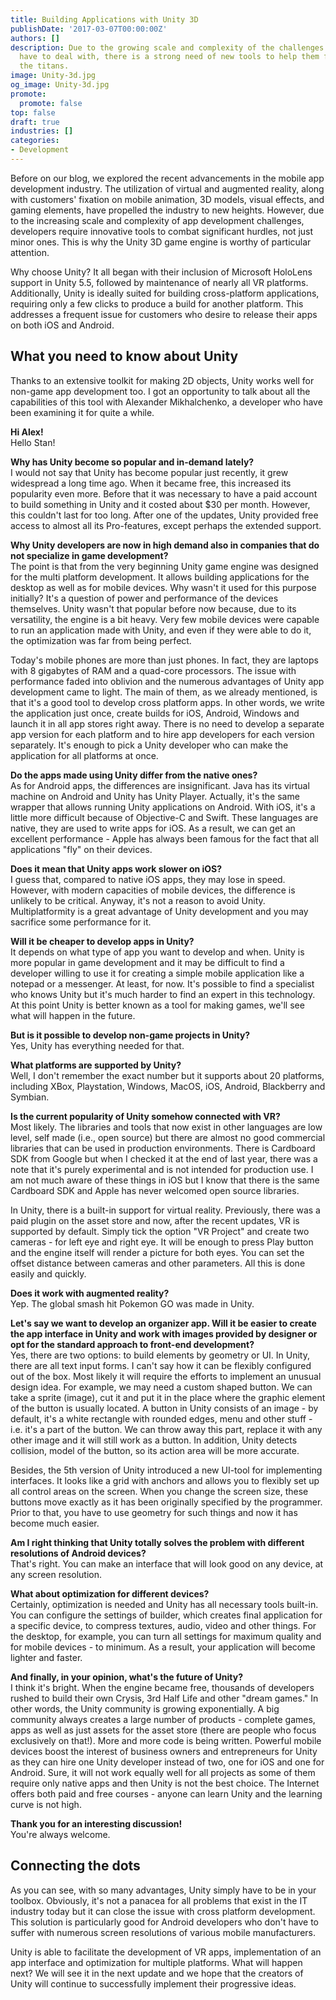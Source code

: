 ```yaml
---
title: Building Applications with Unity 3D
publishDate: '2017-03-07T00:00:00Z'
authors: []
description: Due to the growing scale and complexity of the challenges that app developers
  have to deal with, there is a strong need of new tools to help them fight against
  the titans.
image: Unity-3d.jpg
og_image: Unity-3d.jpg
promote:
  promote: false
top: false
draft: true
industries: []
categories:
- Development
---
```

<script type="application/ld+json">
{
 "@context": "https://schema.org",
 "@type": "Article",
 "author": "Anadea",
 "name": "Unity 3D Gets a Second Wind"
}
</script>

Before on our blog, we explored the recent advancements in the mobile app development industry. The utilization of virtual and augmented reality, along with customers' fixation on mobile animation, 3D models, visual effects, and gaming elements, have propelled the industry to new heights. However, due to the increasing scale and complexity of app development challenges, developers require innovative tools to combat significant hurdles, not just minor ones. This is why the Unity 3D game engine is worthy of particular attention.

Why choose Unity? It all began with their inclusion of Microsoft HoloLens support in Unity 5.5, followed by maintenance of nearly all VR platforms. Additionally, Unity is ideally suited for building cross-platform applications, requiring only a few clicks to produce a build for another platform. This addresses a frequent issue for customers who desire to release their apps on both iOS and Android.

## What you need to know about Unity

Thanks to an extensive toolkit for making 2D objects, Unity works well for non-game app development too. I got an opportunity to talk about all the capabilities of this tool with Alexander Mikhalchenko, a developer who have been examining it for quite a while.

**Hi Alex!**<br>
Hello Stan!

**Why has Unity become so popular and in-demand lately?**<br>
I would not say that Unity has become popular just recently, it grew widespread a long time ago. When it became free, this increased its popularity even more. Before that it was necessary to have a paid account to build something in Unity and it costed about $30 per month. However, this couldn't last for too long. After one of the updates, Unity provided free access to almost all its Pro-features, except perhaps the extended support.

**Why Unity developers are now in high demand also in companies that do not specialize in game development?**<br>
The point is that from the very beginning Unity game engine was designed for the multi platform development. It allows building applications for the desktop as well as for mobile devices. Why wasn't it used for this purpose initially? It's a question of power and performance of the devices themselves. Unity wasn't that popular before now because, due to its versatility, the engine is a bit heavy. Very few mobile devices were capable to run an application made with Unity, and even if they were able to do it, the optimization was far from being perfect.

Today's mobile phones are more than just phones. In fact, they are laptops with 8 gigabytes of RAM and a quad-core processors. The issue with performance faded into oblivion and the numerous advantages of Unity app development came to light. The main of them, as we already mentioned, is that it's a good tool to develop cross platform apps. In other words, we write the application just once, create builds for iOS, Android, Windows and launch it in all app stores right away. There is no need to develop a separate app version for each platform and to hire app developers for each version separately. It's enough to pick a Unity developer who can make the application for all platforms at once.

**Do the apps made using Unity differ from the native ones?**<br>
As for Android apps, the differences are insignificant. Java has its virtual machine on Android and Unity has Unity Player. Actually, it's the same wrapper that allows running Unity applications on Android. With iOS, it's a little more difficult because of Objective-C and Swift. These languages are native, they are used to write apps for iOS. As a result, we can get an excellent performance - Apple has always been famous for the fact that all applications "fly" on their devices.

**Does it mean that Unity apps work slower on iOS?**<br>
I guess that, compared to native iOS apps, they may lose in speed. However, with modern capacities of mobile devices, the difference is unlikely to be critical. Anyway, it's not a reason to avoid Unity. Multiplatformity is a great advantage of Unity development and you may sacrifice some performance for it.

**Will it be cheaper to develop apps in Unity?**<br>
It depends on what type of app you want to develop and when. Unity is more popular in game development and it may be difficult to find a developer willing to use it for creating a simple mobile application like a notepad or a messenger. At least, for now. It's possible to find a specialist who knows Unity but it's much harder to find an expert in this technology. At this point Unity is better known as a tool for making games, we'll see what will happen in the future.

**But is it possible to develop non-game projects in Unity?**<br>
Yes, Unity has everything needed for that.

**What platforms are supported by Unity?**<br>
Well, I don't remember the exact number but it supports about 20 platforms, including XBox, Playstation, Windows, MacOS, iOS, Android, Blackberry and Symbian.

**Is the current popularity of Unity somehow connected with VR?**<br>
Most likely. The libraries and tools that now exist in other languages are low level, self made (i.e., open source) but there are almost no good commercial libraries that can be used in production environments. There is Cardboard SDK from Google but when I checked it at the end of last year, there was a note that it's purely experimental and is not intended for production use. I am not much aware of these things in iOS but I know that there is the same Cardboard SDK and Apple has never welcomed open source libraries.

In Unity, there is a built-in support for virtual reality. Previously, there was a paid plugin on the asset store and now, after the recent updates, VR is supported by default. Simply tick the option "VR Project" and create two cameras - for left eye and right eye. It will be enough to press Play button and the engine itself will render a picture for both eyes. You can set the offset distance between cameras and other parameters. All this is done easily and quickly.

**Does it work with augmented reality?**<br>
Yep. The global smash hit Pokemon GO was made in Unity.

**Let's say we want to develop an organizer app. Will it be easier to create the app interface in Unity and work with images provided by designer or opt for the standard approach to front-end development?**<br>
Yes, there are two options: to build elements by geometry or UI. In Unity, there are all text input forms. I can't say how it can be flexibly configured out of the box. Most likely it will require the efforts to implement an unusual design idea. For example, we may need a custom shaped button. We can take a sprite (image), cut it and put it in the place where the graphic element of the button is usually located. A button in Unity consists of an image - by default, it's a white rectangle with rounded edges, menu and other stuff - i.e. it's a part of the button. We can throw away this part, replace it with any other image and it will still work as a button. In addition, Unity detects collision, model of the button, so its ​​action area will be more accurate.

Besides, the 5th version of Unity introduced a new UI-tool for implementing interfaces. It looks like a grid with anchors and allows you to flexibly set up all control areas on the screen. When you change the screen size, these buttons move exactly as it has been originally specified by the programmer. Prior to that, you have to use geometry for such things and now it has become much easier.

**Am I right thinking that Unity totally solves the problem with different resolutions of Android devices?**<br>
That's right. You can make an interface that will look good on any device, at any screen resolution.

**What about optimization for different devices?**<br>
Certainly, optimization is needed and Unity has all necessary tools built-in. You can configure the settings of builder, which creates final application for a specific device, to compress textures, audio, video and other things. For the desktop, for example, you can turn all settings for maximum quality and for mobile devices - to minimum. As a result, your application will become lighter and faster.

**And finally, in your opinion, what's the future of Unity?**<br>
I think it's bright. When the engine became free, thousands of developers rushed to build their own Crysis, 3rd Half Life and other "dream games." In other words, the Unity community is growing exponentially. A big community always creates a large number of products - complete games, apps as well as just assets for the asset store (there are people who focus exclusively on that!). More and more code is being written. Powerful mobile devices boost the interest of business owners and entrepreneurs for Unity as they can hire one Unity developer instead of two, one for iOS and one for Android. Sure, it will not work equally well for all projects as some of them require only native apps and then Unity is not the best choice. The Internet offers both paid and free courses - anyone can learn Unity and the learning curve is not high.

**Thank you for an interesting discussion!**<br>
You're always welcome.

## Connecting the dots

As you can see, with so many advantages, Unity simply have to be in your toolbox. Obviously, it's not a panacea for all problems that exist in the IT industry today but it can close the issue with cross platform development. This solution is particularly good for Android developers who don't have to suffer with numerous screen resolutions of various mobile manufacturers.

Unity is able to facilitate the development of VR apps, implementation of an app interface and optimization for multiple platforms. What will happen next? We will see it in the next update and we hope that the creators of Unity will continue to successfully implement their progressive ideas.
